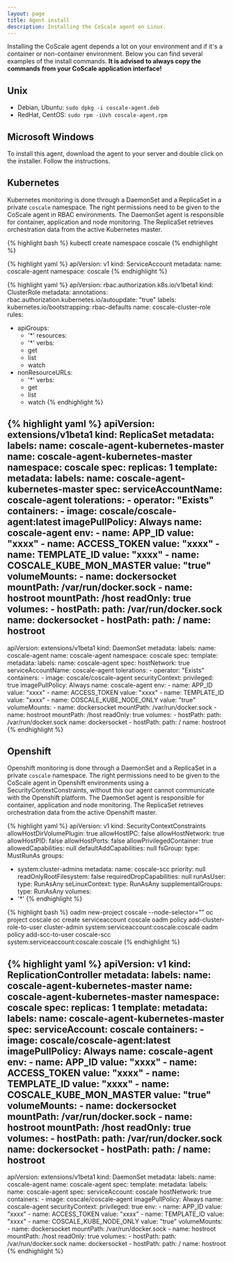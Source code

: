 ```yaml
---
layout: page
title: Agent install
description: Installing the CoScale agent on Linux.
---
```


Installing the CoScale agent depends a lot on your environment and if it's a container or non-container environment. Below you can find several examples of the install commands. **It is advised to always copy the commands from your CoScale application interface!**

## Unix

* Debian, Ubuntu: `sudo dpkg -i coscale-agent.deb`
* RedHat, CentOS: `sudo rpm -iUvh coscale-agent.rpm`

## Microsoft Windows

To install this agent, download the agent to your server and double click on the installer. Follow the instructions.

## Kubernetes

Kubernetes monitoring is done through a DaemonSet and a ReplicaSet in a private `coscale` namespace. The right permissions need to be given to the CoScale agent in RBAC environments. The DaemonSet agent is responsible for container, application and node monitoring. The ReplicaSet retrieves orchestration data from the active Kubernetes master.

{% highlight bash %}
kubectl create namespace coscale
{% endhighlight %}

{% highlight yaml %}
apiVersion: v1
kind: ServiceAccount
metadata:
  name: coscale-agent
  namespace: coscale
{% endhighlight %}

{% highlight yaml %}
apiVersion: rbac.authorization.k8s.io/v1beta1
kind: ClusterRole
metadata:
  annotations:
    rbac.authorization.kubernetes.io/autoupdate: "true"
  labels:
    kubernetes.io/bootstrapping: rbac-defaults
  name: coscale-cluster-role
rules:
- apiGroups:
  - '*'
  resources:
  - '*'
  verbs:
  - get
  - list
  - watch
- nonResourceURLs:
  - '*'
  verbs:
  - get
  - list
  - watch
{% endhighlight %}

{% highlight yaml %}
apiVersion: extensions/v1beta1
kind: ReplicaSet
metadata:
  labels:
    name: coscale-agent-kubernetes-master
  name: coscale-agent-kubernetes-master
  namespace: coscale
spec:
  replicas: 1
  template:
    metadata:
      labels:
        name: coscale-agent-kubernetes-master
    spec:
      serviceAccountName: coscale-agent
      tolerations:
        - operator: "Exists"
      containers:
      - image: coscale/coscale-agent:latest
        imagePullPolicy: Always
        name: coscale-agent
        env:
        - name: APP_ID
          value: "xxxx"
        - name: ACCESS_TOKEN
          value: "xxxx"
        - name: TEMPLATE_ID
          value: "xxxx"
        - name: COSCALE_KUBE_MON_MASTER
          value: "true"
        volumeMounts:
        - name: dockersocket
          mountPath: /var/run/docker.sock
        - name: hostroot
          mountPath: /host
          readOnly: true
      volumes:
      - hostPath:
          path: /var/run/docker.sock
        name: dockersocket
      - hostPath:
          path: /
        name: hostroot
---
apiVersion: extensions/v1beta1
kind: DaemonSet
metadata:
  labels:
    name: coscale-agent
  name: coscale-agent
  namespace: coscale
spec:
  template:
    metadata:
      labels:
        name: coscale-agent
    spec:
      hostNetwork: true
      serviceAccountName: coscale-agent
      tolerations:
        - operator: "Exists"
      containers:
      - image: coscale/coscale-agent
        securityContext:
          privileged: true
        imagePullPolicy: Always
        name: coscale-agent
        env:
        - name: APP_ID
          value: "xxxx"
        - name: ACCESS_TOKEN
          value: "xxxx"
        - name: TEMPLATE_ID
          value: "xxxx"
        - name: COSCALE_KUBE_NODE_ONLY
          value: "true"
        volumeMounts:
        - name: dockersocket
          mountPath: /var/run/docker.sock
        - name: hostroot
          mountPath: /host
          readOnly: true
      volumes:
      - hostPath:
          path: /var/run/docker.sock
        name: dockersocket
      - hostPath:
          path: /
        name: hostroot
{% endhighlight %}

## Openshift

Openshift monitoring is done through a DaemonSet and a ReplicaSet in a private `coscale` namespace. The right permissions need to be given to the CoScale agent in Openshift environments using a SecurityContextConstraints, without this our agent cannot communicate with the Openshift platform. The DaemonSet agent is responsible for container, application and node monitoring. The ReplicaSet retrieves orchestration data from the active Openshift master.

{% highlight yaml %}
apiVersion: v1
kind: SecurityContextConstraints
allowHostDirVolumePlugin: true
allowHostIPC: false
allowHostNetwork: true
allowHostPID: false
allowHostPorts: false
allowPrivilegedContainer: true
allowedCapabilities: null
defaultAddCapabilities: null
fsGroup:
  type: MustRunAs
groups:
- system:cluster-admins
metadata:
  name: coscale-scc
priority: null
readOnlyRootFilesystem: false
requiredDropCapabilities: null
runAsUser:
  type: RunAsAny
seLinuxContext:
  type: RunAsAny
supplementalGroups:
  type: RunAsAny
volumes:
- '*'
{% endhighlight %}

{% highlight bash %}
oadm new-project coscale --node-selector=""
oc project coscale
oc create serviceaccount coscale
oadm policy add-cluster-role-to-user cluster-admin system:serviceaccount:coscale:coscale
oadm policy add-scc-to-user coscale-scc system:serviceaccount:coscale:coscale
{% endhighlight %}

{% highlight yaml %}
apiVersion: v1
kind: ReplicationController
metadata:
  labels:
    name: coscale-agent-kubernetes-master
  name: coscale-agent-kubernetes-master
  namespace: coscale
spec:
  replicas: 1
  template:
    metadata:
      labels:
        name: coscale-agent-kubernetes-master
    spec:
      serviceAccount: coscale
      containers:
      - image: coscale/coscale-agent:latest
        imagePullPolicy: Always
        name: coscale-agent
        env:
        - name: APP_ID
          value: "xxxx"
        - name: ACCESS_TOKEN
          value: "xxxx"
        - name: TEMPLATE_ID
          value: "xxxx"
        - name: COSCALE_KUBE_MON_MASTER
          value: "true"
        volumeMounts:
        - name: dockersocket
          mountPath: /var/run/docker.sock
        - name: hostroot
          mountPath: /host
          readOnly: true
      volumes:
      - hostPath:
          path: /var/run/docker.sock
        name: dockersocket
      - hostPath:
          path: /
        name: hostroot
---
apiVersion: extensions/v1beta1
kind: DaemonSet
metadata:
  labels:
    name: coscale-agent
  name: coscale-agent
spec:
  template:
    metadata:
      labels:
        name: coscale-agent
    spec:
      serviceAccount: coscale
      hostNetwork: true
      containers:
      - image: coscale/coscale-agent
        imagePullPolicy: Always
        name: coscale-agent
        securityContext:
          privileged: true
        env:
        - name: APP_ID
          value: "xxxx"
        - name: ACCESS_TOKEN
          value: "xxxx"
        - name: TEMPLATE_ID
          value: "xxxx"
        - name: COSCALE_KUBE_NODE_ONLY
          value: "true"
        volumeMounts:
        - name: dockersocket
          mountPath: /var/run/docker.sock
        - name: hostroot
          mountPath: /host
          readOnly: true
      volumes:
      - hostPath:
          path: /var/run/docker.sock
        name: dockersocket
      - hostPath:
          path: /
        name: hostroot
{% endhighlight %}
